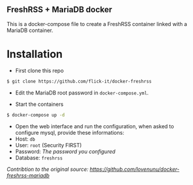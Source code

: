 FreshRSS + MariaDB docker
---

This is a docker-compose file to create a FreshRSS container linked with a MariaDB container.

# Installation #

- First clone this repo

```sh
$ git clone https://github.com/flick-it/docker-freshrss
```

- Edit the MariaDB root password in `docker-compose.yml`.

- Start the containers

```sh
$ docker-compose up -d
```

- Open the web interface and run the configuration, when asked to configure mysql, provide these informations:
- Host: `db`
- User: `root` (Security FIRST)
- Password: _The password you configured_
- Database: `freshrss`

*Contribtion to the original source: https://github.com/lovenunu/docker-freshrss-mariadb*